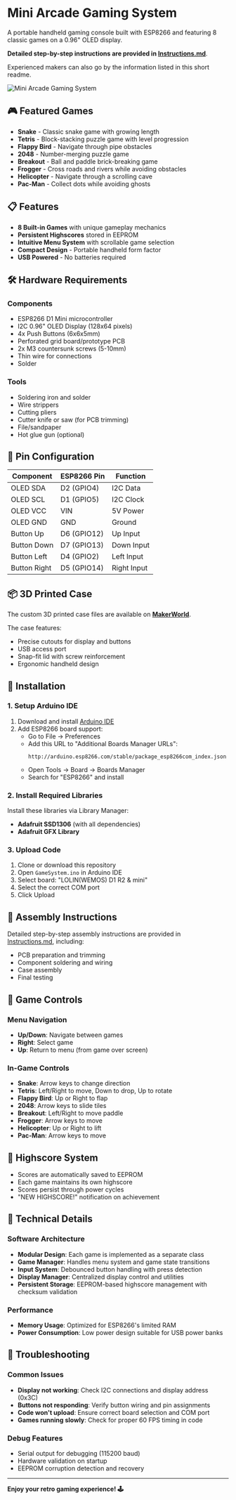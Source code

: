 # Mini Arcade Gaming System

A portable handheld gaming console built with ESP8266 and featuring 8 classic games on a 0.96" OLED display.

**Detailed step-by-step instructions are provided in [Instructions.md](Instructions.md)**.

Experienced makers can also go by the information listed in this short readme.

![Mini Arcade Gaming System](images/finished_console.jpg)

## 🎮 Featured Games

- **Snake** - Classic snake game with growing length
- **Tetris** - Block-stacking puzzle game with level progression
- **Flappy Bird** - Navigate through pipe obstacles
- **2048** - Number-merging puzzle game
- **Breakout** - Ball and paddle brick-breaking game
- **Frogger** - Cross roads and rivers while avoiding obstacles
- **Helicopter** - Navigate through a scrolling cave
- **Pac-Man** - Collect dots while avoiding ghosts

## 📋 Features

- **8 Built-in Games** with unique gameplay mechanics
- **Persistent Highscores** stored in EEPROM
- **Intuitive Menu System** with scrollable game selection
- **Compact Design** - Portable handheld form factor
- **USB Powered** - No batteries required

## 🛠 Hardware Requirements

### Components
- ESP8266 D1 Mini microcontroller
- I2C 0.96" OLED Display (128x64 pixels)
- 4x Push Buttons (6x6x5mm)
- Perforated grid board/prototype PCB
- 2x M3 countersunk screws (5-10mm)
- Thin wire for connections
- Solder

### Tools
- Soldering iron and solder
- Wire strippers
- Cutting pliers
- Cutter knife or saw (for PCB trimming)
- File/sandpaper
- Hot glue gun (optional)

## 🔌 Pin Configuration

| Component | ESP8266 Pin | Function |
|-----------|-------------|----------|
| OLED SDA | D2 (GPIO4) | I2C Data |
| OLED SCL | D1 (GPIO5) | I2C Clock |
| OLED VCC | VIN | 5V Power |
| OLED GND | GND | Ground |
| Button Up | D6 (GPIO12) | Up Input |
| Button Down | D7 (GPIO13) | Down Input |
| Button Left | D4 (GPIO2) | Left Input |
| Button Right | D5 (GPIO14) | Right Input |

## 📦 3D Printed Case

The custom 3D printed case files are available on
**[MakerWorld](https://makerworld.com/en/models/1514181-tiny-retro-arcade-8-games)**.

The case features:
- Precise cutouts for display and buttons
- USB access port
- Snap-fit lid with screw reinforcement
- Ergonomic handheld design

## 🚀 Installation

### 1. Setup Arduino IDE
1. Download and install [Arduino IDE](https://www.arduino.cc/en/software/)
2. Add ESP8266 board support:
   - Go to File → Preferences
   - Add this URL to "Additional Boards Manager URLs":
     ```
     http://arduino.esp8266.com/stable/package_esp8266com_index.json
     ```
   - Open Tools → Board → Boards Manager
   - Search for "ESP8266" and install

### 2. Install Required Libraries
Install these libraries via Library Manager:
- **Adafruit SSD1306** (with all dependencies)
- **Adafruit GFX Library**

### 3. Upload Code
1. Clone or download this repository
2. Open `GameSystem.ino` in Arduino IDE
3. Select board: "LOLIN(WEMOS) D1 R2 & mini"
4. Select the correct COM port
5. Click Upload

## 🔧 Assembly Instructions

Detailed step-by-step assembly instructions are provided in [Instructions.md](Instructions.md), including:
- PCB preparation and trimming
- Component soldering and wiring
- Case assembly
- Final testing

## 🎯 Game Controls

### Menu Navigation
- **Up/Down**: Navigate between games
- **Right**: Select game
- **Up**: Return to menu (from game over screen)

### In-Game Controls
- **Snake**: Arrow keys to change direction
- **Tetris**: Left/Right to move, Down to drop, Up to rotate
- **Flappy Bird**: Up or Right to flap
- **2048**: Arrow keys to slide tiles
- **Breakout**: Left/Right to move paddle
- **Frogger**: Arrow keys to move
- **Helicopter**: Up or Right to lift
- **Pac-Man**: Arrow keys to move

## 💾 Highscore System

- Scores are automatically saved to EEPROM
- Each game maintains its own highscore
- Scores persist through power cycles
- "NEW HIGHSCORE!" notification on achievement

## 🔧 Technical Details

### Software Architecture
- **Modular Design**: Each game is implemented as a separate class
- **Game Manager**: Handles menu system and game state transitions
- **Input System**: Debounced button handling with press detection
- **Display Manager**: Centralized display control and utilities
- **Persistent Storage**: EEPROM-based highscore management with checksum validation

### Performance
- **Memory Usage**: Optimized for ESP8266's limited RAM
- **Power Consumption**: Low power design suitable for USB power banks

## 🐛 Troubleshooting

### Common Issues
- **Display not working**: Check I2C connections and display address (0x3C)
- **Buttons not responding**: Verify button wiring and pin assignments
- **Code won't upload**: Ensure correct board selection and COM port
- **Games running slowly**: Check for proper 60 FPS timing in code

### Debug Features
- Serial output for debugging (115200 baud)
- Hardware validation on startup
- EEPROM corruption detection and recovery

---

**Enjoy your retro gaming experience! 🕹️**